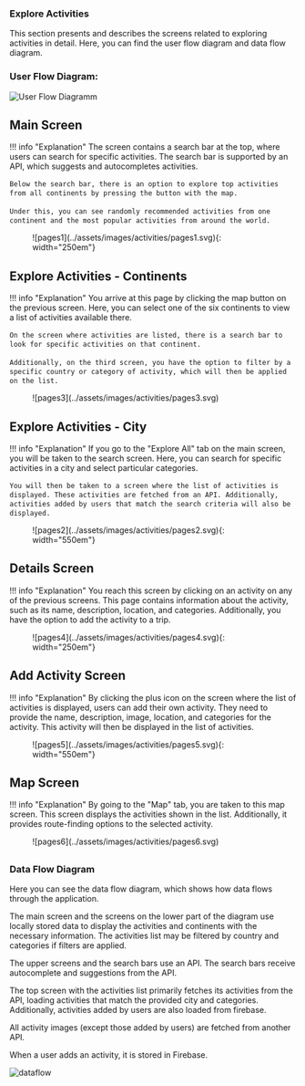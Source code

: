 
### Explore Activities

This section presents and describes the screens related to exploring activities in detail. Here, you can find the user flow diagram and data flow diagram.

### User Flow Diagram:

![User Flow Diagramm](../assets/images/activities/whole.svg)

## Main Screen
!!! info "Explanation"
    The screen contains a search bar at the top, where users can search for specific activities. The search bar is supported by an API, which suggests and autocompletes activities.

    Below the search bar, there is an option to explore top activities from all continents by pressing the button with the map.

    Under this, you can see randomly recommended activities from one continent and the most popular activities from around the world.

<figure markdown="span">
![pages1](../assets/images/activities/pages1.svg){: width="250em"}
</figure>


## Explore Activities - Continents
!!! info "Explanation"
    You arrive at this page by clicking the map button on the previous screen. Here, you can select one of the six continents to view a list of activities available there.

    On the screen where activities are listed, there is a search bar to look for specific activities on that continent.

    Additionally, on the third screen, you have the option to filter by a specific country or category of activity, which will then be applied on the list.

<figure markdown="span">
![pages3](../assets/images/activities/pages3.svg)
</figure>

## Explore Activities - City
!!! info "Explanation"
    If you go to the "Explore All" tab on the main screen, you will be taken to the search screen. Here, you can search for specific activities in a city and select particular categories.

    You will then be taken to a screen where the list of activities is displayed. These activities are fetched from an API. Additionally, activities added by users that match the search criteria will also be displayed.


<figure markdown="span">
![pages2](../assets/images/activities/pages2.svg){: width="550em"}
</figure>

## Details Screen
!!! info "Explanation"
    You reach this screen by clicking on an activity on any of the previous screens. This page contains information about the activity, such as its name, description, location, and categories. Additionally, you have the option to add the activity to a trip.

<figure markdown="span">
![pages4](../assets/images/activities/pages4.svg){: width="250em"}
</figure>

## Add Activity Screen
!!! info "Explanation"
    By clicking the plus icon on the screen where the list of activities is displayed, users can add their own activity. They need to provide the name, description, image, location, and categories for the activity. This activity will then be displayed in the list of activities.

<figure markdown="span">
![pages5](../assets/images/activities/pages5.svg){: width="550em"}
</figure>

## Map Screen
!!! info "Explanation"
    By going to the "Map" tab, you are taken to this map screen. This screen displays the activities shown in the list. Additionally, it provides route-finding options to the selected activity.

<figure markdown="span">
![pages6](../assets/images/activities/pages6.svg)
</figure>

##
### Data Flow Diagram

Here you can see the data flow diagram, which shows how data flows through the application.

The main screen and the screens on the lower part of the diagram use locally stored data to display the activities and continents with the necessary information. 
The activities list may be filtered by country and categories if filters are applied.

The upper screens and the search bars use an API. The search bars receive autocomplete and suggestions from the API.

The top screen with the activities list primarily fetches its activities from the API, loading activities that match the provided city and categories. Additionally, activities added by users are also loaded from firebase.

All activity images (except those added by users) are fetched from another API.

When a user adds an activity, it is stored in Firebase.

![dataflow](../assets/images/activities/dataFlow.svg)